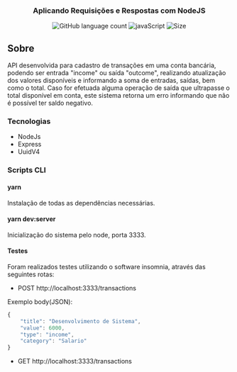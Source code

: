 <h3 align="center">
  Aplicando Requisições e Respostas com NodeJS
</h3>

<p align="center">
  <img alt="GitHub language count" src="https://img.shields.io/github/languages/count/ejcosta12/studying-project-nodejs">
  <img alt="javaScript" src="https://img.shields.io/github/languages/top/ejcosta12/studying-project-nodejs">
  <img alt="Size" src="https://img.shields.io/github/repo-size/ejcosta12/studying-project-nodejs">
</p>

## Sobre
API desenvolvida para cadastro de transações em uma conta bancária, podendo ser entrada "income" ou saída "outcome", realizando atualização dos valores disponíveis e informando a soma de entradas, saídas, bem como o total. Caso for efetuada alguma operação de saída que ultrapasse o total disponível em conta, este sistema retorna um erro informando que não é possível ter saldo negativo.

### Tecnologias

- NodeJs
- Express
- UuidV4

### Scripts CLI

#### yarn
Instalação de todas as dependências necessárias.

#### yarn dev:server
Inicialização do sistema pelo node, porta 3333.

#### Testes
Foram realizados testes utilizando o software insomnia, através das seguintes rotas:

- POST http://localhost:3333/transactions

Exemplo body(JSON):
```js
{
	"title": "Desenvolvimento de Sistema",
	"value": 6000,
	"type": "income",
	"category": "Salario"
}
```

- GET http://localhost:3333/transactions
